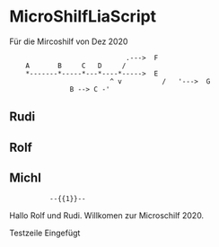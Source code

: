 <!--

author:   Michael Schaar
email:    kraeml@sesamestreet.franken.de
version:  1.0.6
language: DE
narrator: DE German Male

comment:  Das ist einfacher Text


-->

# MicroShilfLiaScript

Für die Mircoshilf von Dez 2020

``````````````````````````````````````````````````
                             .--->  F
    A       B     C   D     /
    *-------*-----*---*----*----->  E
                         ^ v          /   '--->  G
               B --> C -'
``````````````````````````````````````````````````


## Rudi

## Rolf

## Michl

              --{{1}}--
Hallo Rolf und Rudi. Willkomen zur Microschilf 2020.

Testzeile Eingefügt
